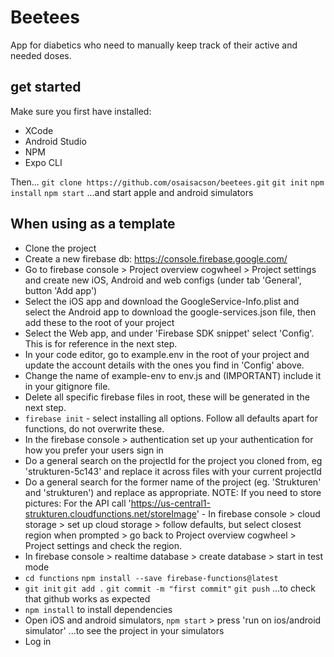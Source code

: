 # Beetees

App for diabetics who need to manually keep track of their active and needed doses.

## get started

Make sure you first have installed:

- XCode
- Android Studio
- NPM
- Expo CLI

Then...
`git clone https://github.com/osaisacson/beetees.git`
`git init`
`npm install`
`npm start`
...and start apple and android simulators

## When using as a template

- Clone the project
- Create a new firebase db: https://console.firebase.google.com/
- Go to firebase console > Project overview cogwheel > Project settings and create new iOS, Android and web configs (under tab 'General', button 'Add app')
- Select the iOS app and download the GoogleService-Info.plist and select the Android app to download the google-services.json file, then add these to the root of your project
- Select the Web app, and under 'Firebase SDK snippet' select 'Config'. This is for reference in the next step.
- In your code editor, go to example.env in the root of your project and update the account details with the ones you find in 'Config' above.
- Change the name of example-env to env.js and (IMPORTANT) include it in your gitignore file.
- Delete all specific firebase files in root, these will be generated in the next step.
- `firebase init` - select installing all options. Follow all defaults apart for functions, do not overwrite these.
- In the firebase console > authentication set up your authentication for how you prefer your users sign in
- Do a general search on the projectId for the project you cloned from, eg 'strukturen-5c143' and replace it across files with your current projectId
- Do a general search for the former name of the project (eg. 'Strukturen' and 'strukturen') and replace as appropriate.
  NOTE: If you need to store pictures: For the API call 'https://us-central1-strukturen.cloudfunctions.net/storeImage' - In firebase console > cloud storage > set up cloud storage > follow defaults, but select closest region when prompted > go back to Project overview cogwheel > Project settings and check the region.
- In firebase console > realtime database > create database > start in test mode
- `cd functions` `npm install --save firebase-functions@latest`
- `git init` `git add .` `git commit -m "first commit"` `git push` ...to check that github works as expected
- `npm install` to install dependencies
- Open iOS and android simulators, `npm start` > press 'run on ios/android simulator' ...to see the project in your simulators
- Log in
